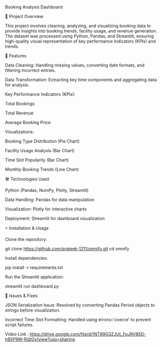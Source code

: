 Booking Analysis Dashboard

📌 Project Overview

This project involves cleaning, analyzing, and visualizing booking data to provide insights into booking trends, facility usage, and revenue generation. The dataset was processed using Python, Pandas, and Streamlit, ensuring high-quality visual representation of key performance indicators (KPIs) and trends.

🚀 Features

Data Cleaning: Handling missing values, converting date formats, and filtering incorrect entries.

Data Transformation: Extracting key time components and aggregating data for analysis.

Key Performance Indicators (KPIs):

Total Bookings

Total Revenue

Average Booking Price

Visualizations:

Booking Type Distribution (Pie Chart)

Facility Usage Analysis (Bar Chart)

Time Slot Popularity (Bar Chart)

Monthly Booking Trends (Line Chart)

🛠 Technologies Used

Python (Pandas, NumPy, Plotly, Streamlit)

Data Handling: Pandas for data manipulation

Visualization: Plotly for interactive charts

Deployment: Streamlit for dashboard visualization

⚡ Installation & Usage

Clone the repository:

git clone https://github.com/prateek-1211/omnify.git
cd omnify

Install dependencies:

pip install -r requirements.txt

Run the Streamlit application:

streamlit run dashboard.py

🐞 Issues & Fixes

JSON Serialization Issue: Resolved by converting Pandas Period objects to strings before visualization.

Incorrect Time Slot Formatting: Handled using errors='coerce' to prevent script failures.

Video Link : https://drive.google.com/file/d/1NT89G3ZJUt_FoJRV85D-h85P9W-RQtGy/view?usp=sharing
